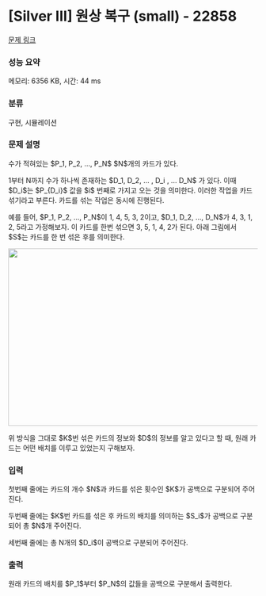# [Silver III] 원상 복구 (small) - 22858 

[문제 링크](https://www.acmicpc.net/problem/22858) 

### 성능 요약

메모리: 6356 KB, 시간: 44 ms

### 분류

구현, 시뮬레이션

### 문제 설명

<p>수가 적혀있는 $P_1, P_2, ..., P_N$ $N$개의 카드가 있다.</p>

<p>1부터 N까지 수가 하나씩 존재하는 $D_1, D_2, ... , D_i , ... D_N$ 가 있다. 이때 $D_i$는 $P_{D_i}$ 값을 $i$ 번째로 가지고 오는 것을 의미한다. 이러한 작업을 카드 섞기라고 부른다. 카드를 섞는 작업은 동시에 진행된다.</p>

<p>예를 들어, $P_1, P_2, ..., P_N$이 1, 4, 5, 3, 2이고, $D_1, D_2, ..., D_N$가 4, 3, 1, 2, 5라고 가정해보자. 이 카드를 한번 섞으면 3, 5, 1, 4, 2가 된다. 아래 그림에서 $S$는 카드를 한 번 섞은 후를 의미한다.</p>

<p style="text-align: center;"><img alt="" src="" style="height: 358px; width: 600px;"></p>

<p>위 방식을 그대로 $K$번 섞은 카드의 정보와 $D$의 정보를 알고 있다고 할 때, 원래 카드는 어떤 배치를 이루고 있었는지 구해보자.</p>

### 입력 

 <p>첫번째 줄에는 카드의 개수 $N$과 카드를 섞은 횟수인 $K$가 공백으로 구분되어 주어진다.</p>

<p>두번째 줄에는 $K$번 카드를 섞은 후 카드의 배치를 의미하는 $S_i$가 공백으로 구분되어 총 $N$개 주어진다.</p>

<p>세번째 줄에는 총 N개의 $D_i$이 공백으로 구분되어 주어진다.</p>

### 출력 

 <p>원래 카드의 배치를 $P_1$부터 $P_N$의 값들을 공백으로 구분해서 출력한다.</p>

